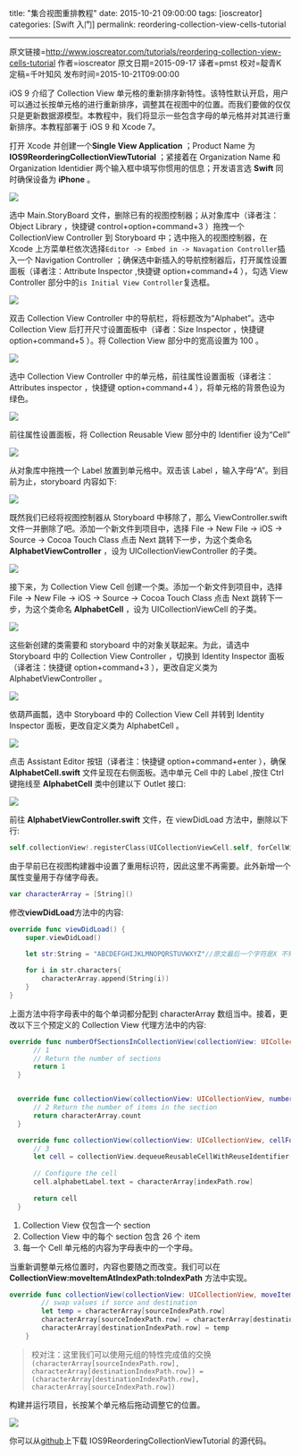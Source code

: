 title: "集合视图重排教程"
date: 2015-10-21 09:00:00
tags: [ioscreator]
categories: [Swift 入门]
permalink: reordering-collection-view-cells-tutorial

---
原文链接=http://www.ioscreator.com/tutorials/reordering-collection-view-cells-tutorial
作者=ioscreator
原文日期=2015-09-17
译者=pmst
校对=靛青K
定稿=千叶知风
发布时间=2015-10-21T09:00:00



<!--此处开始正文-->

iOS 9 介绍了 Collection View 单元格的重新排序新特性。该特性默认开启，用户可以通过长按单元格的进行重新排序，调整其在视图中的位置。而我们要做的仅仅只是更新数据源模型。本教程中，我们将显示一些包含字母的单元格并对其进行重新排序。本教程部署于 iOS 9 和 Xcode 7。

<!--more-->

打开 Xcode 并创建一个**Single View Application** ；Product Name 为 **IOS9ReorderingCollectionViewTutorial** ；紧接着在 Organization Name 和 Organization Identidier 两个输入框中填写你惯用的信息；开发语言选 **Swift** 同时确保设备为 **iPhone** 。

![](http://static1.squarespace.com/static/52428a0ae4b0c4a5c2a2cede/t/55f92da8e4b0de8da1ae0379/1442393513684/?format=1500w)

选中 Main.StoryBoard 文件，删除已有的视图控制器；从对象库中（译者注：Object Library ，快捷键 control+option+command+3 ）拖拽一个 CollectionView Controller 到 Storyboard 中；选中拖入的视图控制器，在 Xcode 上方菜单栏依次选择`Editor -> Embed in -> Navagation Controller`插入一个 Navigation Controller ；确保选中新插入的导航控制器后，打开属性设置面板（译者注：Attribute Inspector ,快捷键 option+command+4 ），勾选 View Controller 部分中的`is Initial View Controller`复选框。

![](http://static1.squarespace.com/static/52428a0ae4b0c4a5c2a2cede/t/55f934ffe4b00ec16bd68a6a/1442395391987/?format=750w)


双击 Collection View Controller 中的导航栏，将标题改为“Alphabet”。选中 Collection View 后打开尺寸设置面板中（译者：Size Inspector ，快捷键 option+command+5 ）。将 Collection View 部分中的宽高设置为 100 。

![](http://static1.squarespace.com/static/52428a0ae4b0c4a5c2a2cede/t/55f95101e4b04ad8ee1cd256/1442402561778/?format=750w)

选中 Collection View Controller 中的单元格，前往属性设置面板（译者注：Attributes inspector ，快捷键 option+command+4 ），将单元格的背景色设为绿色。

![](http://static1.squarespace.com/static/52428a0ae4b0c4a5c2a2cede/t/55f93e5ae4b06db7a90df4e2/1442397787097/?format=750w)

前往属性设置面板，将 Collection Reusable View 部分中的 Identifier 设为“Cell”

![](http://static1.squarespace.com/static/52428a0ae4b0c4a5c2a2cede/t/55f96abde4b0653425070bc2/1442409151133/?format=750w)

从对象库中拖拽一个 Label 放置到单元格中。双击该 Label ，输入字母“A”。到目前为止，storyboard 内容如下:

![](http://static1.squarespace.com/static/52428a0ae4b0c4a5c2a2cede/t/55f951d8e4b02fa04907d59d/1442402777111/CellSize.png?format=2500w)

既然我们已经将视图控制器从 Storyboard 中移除了，那么 ViewController.swift 文件一并删除了吧。添加一个新文件到项目中，选择 File -> New File -> iOS -> Source -> Cocoa Touch Class 点击 Next 跳转下一步，为这个类命名**AlphabetViewController** ，设为 UICollectionViewController 的子类。

![](http://static1.squarespace.com/static/52428a0ae4b0c4a5c2a2cede/t/55f95286e4b0b275dd9ac08c/1442402951860/?format=1500w)

接下来，为 Collection View Cell 创建一个类。添加一个新文件到项目中，选择 File -> New File -> iOS -> Source -> Cocoa Touch Class 点击 Next 跳转下一步，为这个类命名 **AlphabetCell** ，设为 UICollectionViewCell 的子类。

![](http://static1.squarespace.com/static/52428a0ae4b0c4a5c2a2cede/t/55f95411e4b0f293fc9a9bf2/1442403346633/?format=1500w)

这些新创建的类需要和 storyboard 中的对象关联起来。为此，请选中 Storyboard 中的 Collection View Controller ，切换到 Identity Inspector 面板（译者注：快捷键 option+command+3 ），更改自定义类为 AlphabetViewController 。

![](http://static1.squarespace.com/static/52428a0ae4b0c4a5c2a2cede/t/55f95505e4b091a208942c68/1442403590704/?format=750w)

依葫芦画瓢，选中 Storyboard 中的 Collection View Cell 并转到 Identity Inspector 面板，更改自定义类为 AlphabetCell 。

![](http://static1.squarespace.com/static/52428a0ae4b0c4a5c2a2cede/t/55f95545e4b06db7a90e307a/1442403653655/?format=750w)

点击 Assistant Editor 按钮（译者注：快捷键 option+command+enter ），确保 **AlphabetCell.swift** 文件呈现在右侧面板。选中单元 Cell 中的 Label ,按住 Ctrl 键拖线至 **AlphabetCell** 类中创建以下 Outlet 接口:

![](http://static1.squarespace.com/static/52428a0ae4b0c4a5c2a2cede/t/55f96b2fe4b09fd61949154b/1442409263872/?format=750w)

前往 **AlphabetViewController.swift** 文件，在 viewDidLoad 方法中，删除以下行:

```swift
self.collectionView!.registerClass(UICollectionViewCell.self, forCellWithReuseIdentifier: reuseIdentifier)
```

由于早前已在视图构建器中设置了重用标识符，因此这里不再需要。此外新增一个属性变量用于存储字母表。

```swift
var characterArray = [String]()
```

修改**viewDidLoad**方法中的内容:

```swift
override func viewDidLoad() {
    super.viewDidLoad()

    let str:String = "ABCDEFGHIJKLMNOPQRSTUVWXYZ"//原文最后一个字符是X 不知道是不是作者笔误
    
    for i in str.characters{
        characterArray.append(String(i))
    }
}
```

上面方法中将字母表中的每个单词都分配到 characterArray 数组当中。接着，更改以下三个预定义的 Collection View 代理方法中的内容:


```swift
override func numberOfSectionsInCollectionView(collectionView: UICollectionView) -> Int {
      // 1
      // Return the number of sections
      return 1
  }


  override func collectionView(collectionView: UICollectionView, numberOfItemsInSection section: Int) -> Int {
      // 2 Return the number of items in the section
      return characterArray.count
  }

  override func collectionView(collectionView: UICollectionView, cellForItemAtIndexPath indexPath: NSIndexPath) -> UICollectionViewCell {
      // 3
      let cell = collectionView.dequeueReusableCellWithReuseIdentifier("Cell", forIndexPath: indexPath) as! AlphabetCell
  
      // Configure the cell
      cell.alphabetLabel.text = characterArray[indexPath.row]
  
      return cell
  }
```   


1. Collection View 仅包含一个 section
2. Collection View 中的每个 section 包含 26 个 item
3. 每一个 Cell 单元格的内容为字母表中的一个字母。


当重新调整单元格位置时，内容也要随之而改变。我们可以在 **CollectionView:moveItemAtIndexPath:toIndexPath** 方法中实现。

```swift
override func collectionView(collectionView: UICollectionView, moveItemAtIndexPath sourceIndexPath: NSIndexPath,toIndexPath destinationIndexPath: NSIndexPath) {
        // swap values if sorce and destination
        let temp = characterArray[sourceIndexPath.row]
        characterArray[sourceIndexPath.row] = characterArray[destinationIndexPath.row]
        characterArray[destinationIndexPath.row] = temp
    }
```

> 校对注：这里我们可以使用元组的特性完成值的交换`(characterArray[sourceIndexPath.row], characterArray[destinationIndexPath.row]) = (characterArray[destinationIndexPath.row], characterArray[sourceIndexPath.row])`

构建并运行项目，长按某个单元格后拖动调整它的位置。

![](http://static1.squarespace.com/static/52428a0ae4b0c4a5c2a2cede/t/55f9de9de4b0fc783fa1c343/1442438814578/?format=1500w)


你可以从[github](https://github.com/ioscreator/ioscreator)上下载 IOS9ReorderingCollectionViewTutorial 的源代码。